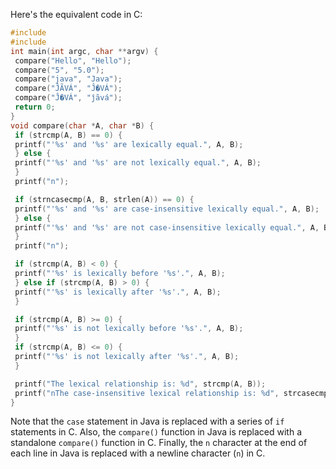 Here's the equivalent code in C:
```c
#include 
#include 
int main(int argc, char **argv) {
 compare("Hello", "Hello");
 compare("5", "5.0");
 compare("java", "Java");
 compare("ĴÃVÁ", "Ĵ�VÁ");
 compare("Ĵ�VÁ", "ĵãvá");
 return 0;
}
void compare(char *A, char *B) {
 if (strcmp(A, B) == 0) {
 printf("'%s' and '%s' are lexically equal.", A, B);
 } else {
 printf("'%s' and '%s' are not lexically equal.", A, B);
 }
 printf("n");

 if (strncasecmp(A, B, strlen(A)) == 0) {
 printf("'%s' and '%s' are case-insensitive lexically equal.", A, B);
 } else {
 printf("'%s' and '%s' are not case-insensitive lexically equal.", A, B);
 }
 printf("n");

 if (strcmp(A, B) < 0) {
 printf("'%s' is lexically before '%s'.", A, B);
 } else if (strcmp(A, B) > 0) {
 printf("'%s' is lexically after '%s'.", A, B);
 }

 if (strcmp(A, B) >= 0) {
 printf("'%s' is not lexically before '%s'.", A, B);
 }
 if (strcmp(A, B) <= 0) {
 printf("'%s' is not lexically after '%s'.", A, B);
 }

 printf("The lexical relationship is: %d", strcmp(A, B));
 printf("nThe case-insensitive lexical relationship is: %d", strcasecmp(A, B));
}
``` 
Note that the `case` statement in Java is replaced with a series of `if` statements in C. Also, the `compare()` function in Java is replaced with a standalone `compare()` function in C. Finally, the `n` character at the end of each line in Java is replaced with a newline character (`n`) in C.

